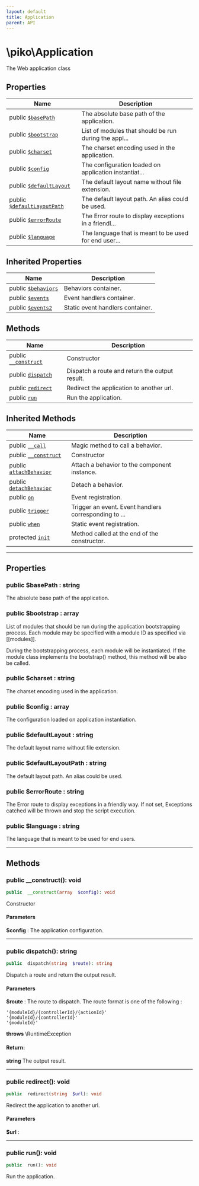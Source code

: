 ```yaml
---
layout: default
title: Application
parent: API
---
```




# \piko\Application

The Web application class








## Properties

| Name | Description |
|------|-------------|
| public [`$basePath`](#property_basePath) | The absolute base path of the application.  |
| public [`$bootstrap`](#property_bootstrap) | List of modules that should be run during the appl... |
| public [`$charset`](#property_charset) | The charset encoding used in the application.  |
| public [`$config`](#property_config) | The configuration loaded on application instantiat... |
| public [`$defaultLayout`](#property_defaultLayout) | The default layout name without file extension.  |
| public [`$defaultLayoutPath`](#property_defaultLayoutPath) | The default layout path. An alias could be used.  |
| public [`$errorRoute`](#property_errorRoute) | The Error route to display exceptions in a friendl... |
| public [`$language`](#property_language) | The language that is meant to be used for end user... |

## Inherited Properties

| Name | Description |
|------|-------------|
| public [`$behaviors`](Component.md#property_behaviors) | Behaviors container.  |
| public [`$events`](Component.md#property_events) | Event handlers container.  |
| public [`$events2`](Component.md#property_events2) | Static event handlers container.  |

## Methods

| Name | Description |
|------|-------------|
| public [`__construct`](#method___construct) | Constructor  |
| public [`dispatch`](#method_dispatch) | Dispatch a route and return the output result.  |
| public [`redirect`](#method_redirect) | Redirect the application to another url.  |
| public [`run`](#method_run) | Run the application.  |

## Inherited Methods

| Name | Description |
|------|-------------|
| public [`__call`](Component.md#method___call) | Magic method to call a behavior.  |
| public [`__construct`](Component.md#method___construct) | Constructor  |
| public [`attachBehavior`](Component.md#method_attachBehavior) | Attach a behavior to the component instance.  |
| public [`detachBehavior`](Component.md#method_detachBehavior) | Detach a behavior.  |
| public [`on`](Component.md#method_on) | Event registration.  |
| public [`trigger`](Component.md#method_trigger) | Trigger an event. Event handlers corresponding to ... |
| public [`when`](Component.md#method_when) | Static event registration.  |
| protected [`init`](Component.md#method_init) | Method called at the end of the constructor.  |

-----


## Properties


<a name="property_basePath"></a>
### public $basePath : string
The absolute base path of the application.






<a name="property_bootstrap"></a>
### public $bootstrap : array
List of modules that should be run during the application bootstrapping process.
Each module may be specified with a module ID as specified via [[modules]].

During the bootstrapping process, each module will be instantiated. If the module class
implements the bootstrap() method, this method will be also be called.





<a name="property_charset"></a>
### public $charset : string
The charset encoding used in the application.






<a name="property_config"></a>
### public $config : array
The configuration loaded on application instantiation.






<a name="property_defaultLayout"></a>
### public $defaultLayout : string
The default layout name without file extension.






<a name="property_defaultLayoutPath"></a>
### public $defaultLayoutPath : string
The default layout path. An alias could be used.






<a name="property_errorRoute"></a>
### public $errorRoute : string
The Error route to display exceptions in a friendly way.
If not set, Exceptions catched will be thrown and stop the script execution.





<a name="property_language"></a>
### public $language : string
The language that is meant to be used for end users.





-----

## Methods




<a name="method___construct"></a>
### public __construct(): void

```php
public  __construct(array  $config): void
```

Constructor



#### Parameters
**$config** :
The application configuration.






-----



<a name="method_dispatch"></a>
### public dispatch(): string

```php
public  dispatch(string  $route): string
```

Dispatch a route and return the output result.



#### Parameters
**$route** :
The route to dispatch. The route format is one of the following :
```
'{moduleId}/{controllerId}/{actionId}'
'{moduleId}/{controllerId}'
'{moduleId}'
```




**throws**  \RuntimeException



#### Return:
**string**
The output result.

-----



<a name="method_redirect"></a>
### public redirect(): void

```php
public  redirect(string  $url): void
```

Redirect the application to another url.



#### Parameters
**$url** :







-----



<a name="method_run"></a>
### public run(): void

```php
public  run(): void
```

Run the application.









